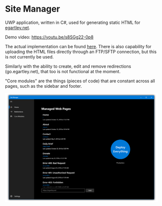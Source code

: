 # Site Manager
UWP application, written in C#, used for generating static HTML for <a href="https://egartley.net/?via=sitemanagergithubreadme">egartley.net</a>.

Demo video: https://youtu.be/s8SGg22-0p8

The actual implementation can be found <a href="https://github.com/egartley/site-manager/blob/master/HTMLBuilder.cs">here</a>. There is also capability for uploading the HTML files directly through an FTP/SFTP connection, but this is not currently be used.

Similarly with the ability to create, edit and remove redirections (go.egartley.net), that too is not functional at the moment.

"Core modules" are the things (pieces of code) that are constant across all pages, such as the sidebar and footer.

<img src="https://raw.githubusercontent.com/egartley/media/master/screenshots/site-manager.png">
